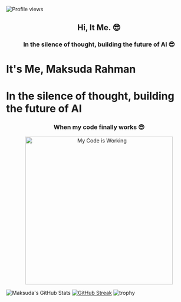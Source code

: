 ![Profile views](https://komarev.com/ghpvc/?username=MaksudaRahmanFariya&label=Profile%20views&color=blue&style=flat)
<h2 align="center">Hi, It Me. 😎</h2>

<h3 align="center">In the silence of thought, building the future of AI 😎</h3>




# It's Me, Maksuda Rahman
# In the silence of thought, building the future of AI
<h3 align="center">When my code finally works 😎</h3>

<p align="center">
  <img src="assets/code-is-working.gif" alt="My Code is Working" width="400"/>
</p>

<!--
**MaksudaRahmanFariya/MaksudaRahmanFariya** is a ✨ _special_ ✨ repository because its `README.md` (this file) appears on your GitHub profile.

Here are some ideas to get you started:

- 🔭 I’m currently working on ...
- 🌱 I’m currently learning ...
- 👯 I’m looking to collaborate on ...
- 🤔 I’m looking for help with ...
- 💬 Ask me about ...
- 📫 How to reach me: ...
- 😄 Pronouns: ...
- ⚡ Fun fact: ...
-->
![Maksuda's GitHub Stats](https://github-readme-stats.vercel.app/api?username=MaksudaRahmanFariya&show_icons=true&theme=radical)
[![GitHub Streak](https://streak-stats.demolab.com?user=MaksudaRahmanFariya&theme=radical)](https://git.io/streak-stats)
![trophy](https://github-profile-trophy.vercel.app/?username=MaksudaRahmanFariya&theme=radical)
